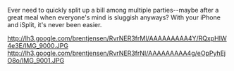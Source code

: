Ever need to quickly split up a bill among multiple parties--maybe after a great meal when everyone's mind is sluggish anyways?  With your iPhone and iSplit, it's never been easier.

http://lh3.google.com/brentjensen/RvrNER3frMI/AAAAAAAAA4Y/RQxpHIW4e3E/IMG_9000.JPG http://lh3.google.com/brentjensen/RvrNER3frNI/AAAAAAAAA4g/eOpPyhEjO8o/IMG_9001.JPG